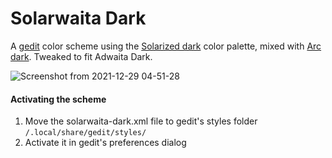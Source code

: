 # Solarwaita Dark

A [gedit](https://wiki.gnome.org/Apps/Gedit) color scheme using the [Solarized dark](https://ethanschoonover.com/solarized/) color palette, mixed with [Arc dark](https://framagit.org/fmr/Gedit_Arc_theme). Tweaked to fit Adwaita Dark.

![Screenshot from 2021-12-29 04-51-28](https://user-images.githubusercontent.com/15643750/147619935-5009d7e4-93cd-4270-b8f9-6a3a1c271d99.png)

#### Activating the scheme

1. Move the solarwaita-dark.xml file to gedit's styles folder `/.local/share/gedit/styles/`
2. Activate it in gedit's preferences dialog
